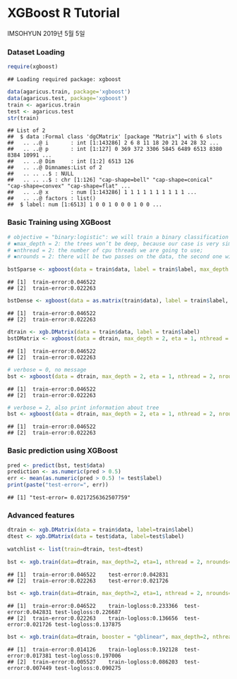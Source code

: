 XGBoost R Tutorial
================
IMSOHYUN
2019년 5월 5일

### Dataset Loading

``` r
require(xgboost)
```

    ## Loading required package: xgboost

``` r
data(agaricus.train, package='xgboost')
data(agaricus.test, package='xgboost')
train <- agaricus.train
test <- agaricus.test
str(train)
```

    ## List of 2
    ##  $ data :Formal class 'dgCMatrix' [package "Matrix"] with 6 slots
    ##   .. ..@ i       : int [1:143286] 2 6 8 11 18 20 21 24 28 32 ...
    ##   .. ..@ p       : int [1:127] 0 369 372 3306 5845 6489 6513 8380 8384 10991 ...
    ##   .. ..@ Dim     : int [1:2] 6513 126
    ##   .. ..@ Dimnames:List of 2
    ##   .. .. ..$ : NULL
    ##   .. .. ..$ : chr [1:126] "cap-shape=bell" "cap-shape=conical" "cap-shape=convex" "cap-shape=flat" ...
    ##   .. ..@ x       : num [1:143286] 1 1 1 1 1 1 1 1 1 1 ...
    ##   .. ..@ factors : list()
    ##  $ label: num [1:6513] 1 0 0 1 0 0 0 1 0 0 ...

### Basic Training using XGBoost

``` r
# objective = "binary:logistic": we will train a binary classification model ;
# ◾max_depth = 2: the trees won’t be deep, because our case is very simple ;
# ◾nthread = 2: the number of cpu threads we are going to use;
# ◾nrounds = 2: there will be two passes on the data, the second one will enhance the model by further reducing the difference between ground truth and prediction.

bstSparse <- xgboost(data = train$data, label = train$label, max_depth = 2, eta = 1, nthread = 2, nrounds = 2, objective = "binary:logistic")
```

    ## [1]  train-error:0.046522 
    ## [2]  train-error:0.022263

``` r
bstDense <- xgboost(data = as.matrix(train$data), label = train$label, max_depth = 2, eta = 1, nthread = 2, nrounds = 2, objective = "binary:logistic")
```

    ## [1]  train-error:0.046522 
    ## [2]  train-error:0.022263

``` r
dtrain <- xgb.DMatrix(data = train$data, label = train$label)
bstDMatrix <- xgboost(data = dtrain, max_depth = 2, eta = 1, nthread = 2, nrounds = 2, objective = "binary:logistic")
```

    ## [1]  train-error:0.046522 
    ## [2]  train-error:0.022263

``` r
# verbose = 0, no message
bst <- xgboost(data = dtrain, max_depth = 2, eta = 1, nthread = 2, nrounds = 2, objective = "binary:logistic", verbose = 1)
```

    ## [1]  train-error:0.046522 
    ## [2]  train-error:0.022263

``` r
# verbose = 2, also print information about tree
bst <- xgboost(data = dtrain, max_depth = 2, eta = 1, nthread = 2, nrounds = 2, objective = "binary:logistic", verbose = 2)
```

    ## [1]  train-error:0.046522 
    ## [2]  train-error:0.022263

### Basic prediction using XGBoost

``` r
pred <- predict(bst, test$data)
prediction <- as.numeric(pred > 0.5)
err <- mean(as.numeric(pred > 0.5) != test$label)
print(paste("test-error=", err))
```

    ## [1] "test-error= 0.0217256362507759"

### Advanced features

``` r
dtrain <- xgb.DMatrix(data = train$data, label=train$label)
dtest <- xgb.DMatrix(data = test$data, label=test$label)

watchlist <- list(train=dtrain, test=dtest)

bst <- xgb.train(data=dtrain, max_depth=2, eta=1, nthread = 2, nrounds=2, watchlist=watchlist, objective = "binary:logistic")
```

    ## [1]  train-error:0.046522    test-error:0.042831 
    ## [2]  train-error:0.022263    test-error:0.021726

``` r
bst <- xgb.train(data=dtrain, max_depth=2, eta=1, nthread = 2, nrounds=2, watchlist=watchlist, eval_metric = "error", eval_metric = "logloss", objective = "binary:logistic")
```

    ## [1]  train-error:0.046522    train-logloss:0.233366  test-error:0.042831 test-logloss:0.226687 
    ## [2]  train-error:0.022263    train-logloss:0.136656  test-error:0.021726 test-logloss:0.137875

``` r
bst <- xgb.train(data=dtrain, booster = "gblinear", max_depth=2, nthread = 2, nrounds=2, watchlist=watchlist, eval_metric = "error", eval_metric = "logloss", objective = "binary:logistic")
```

    ## [1]  train-error:0.014126    train-logloss:0.192128  test-error:0.017381 test-logloss:0.197006 
    ## [2]  train-error:0.005527    train-logloss:0.086203  test-error:0.007449 test-logloss:0.090275
